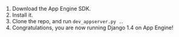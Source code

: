 1. Download the App Engine SDK.
2. Install it.
3. Clone the repo, and run `dev_appserver.py .`.
4. Congratulations, you are now running Django 1.4 on App Engine!
